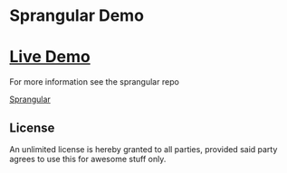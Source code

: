 # Sprangular Demo

# [Live Demo](http://sprangular-demo.herokuapp.com)

For more information see the sprangular repo

[Sprangular](https://github.com/DynamoMTL/sprangular)

## License

An unlimited license is hereby granted to all parties, provided said party agrees to use this for awesome stuff only.

